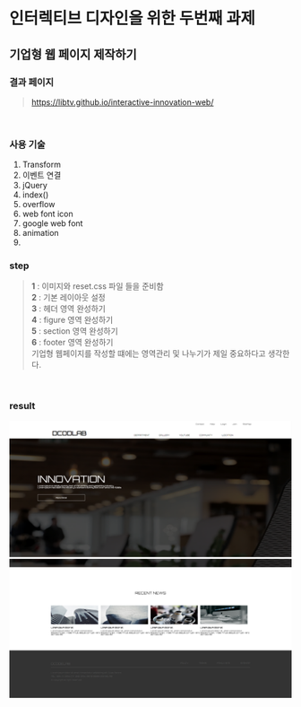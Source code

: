 # 인터렉티브 디자인을 위한 두번째 과제

## 기업형 웹 페이지 제작하기

### 결과 페이지

> https://libtv.github.io/interactive-innovation-web/
<br>

### 사용 기술

1. Transform
2. 이벤트 연결
3. jQuery
4. index()
5. overflow
6. web font icon
7. google web font
8. animation
9. <br>

### step

> **1** : 이미지와 reset.css 파일 들을 준비함
> <br> **2** : 기본 레이아웃 설정
> <br> **3** : 헤더 영역 완성하기
> <br> **4** : figure 영역 완성하기
> <br> **5** : section 영역 완성하기
> <br> **6** : footer 영역 완성하기
> <br> 기업형 웹페이지를 작성할 떄에는 영역관리 및 나누기가 제일 중요하다고 생각한다.
<br>

### result

![alt](./img/result.png)
![alt](./img/result2.png)
<br>
